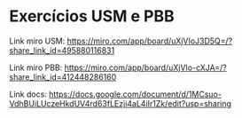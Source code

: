 # Exercícios USM e PBB

Link miro USM: https://miro.com/app/board/uXjVIoJ3D5Q=/?share_link_id=495880116831

Link miro PBB: https://miro.com/app/board/uXjVIo-cXJA=/?share_link_id=412448286160

Link docs: https://docs.google.com/document/d/1MCsuo-VdhBUiLUczeHkdUV4rd63fLEzji4aL4iIr1Zk/edit?usp=sharing
